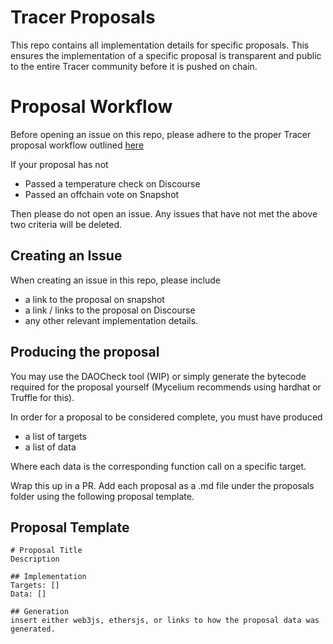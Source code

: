 # Tracer Proposals
This repo contains all implementation details for specific proposals. This ensures the implementation of a specific proposal is transparent and public to the entire Tracer community before it is pushed on chain.

# Proposal Workflow
Before opening an issue on this repo, please adhere to the proper Tracer proposal workflow outlined [here](discourse.tracer.finance)

If your proposal has not
- Passed a temperature check on Discourse
- Passed an offchain vote on Snapshot

Then please do not open an issue. Any issues that have not met the above two criteria will be deleted.

## Creating an Issue
When creating an issue in this repo, please include
- a link to the proposal on snapshot
- a link / links to the proposal on Discourse
- any other relevant implementation details.

## Producing the proposal
You may use the DAOCheck tool (WIP) or simply generate the bytecode required for the proposal yourself (Mycelium recommends using hardhat or Truffle for this).

In order for a proposal to be considered complete, you must have produced
- a list of targets
- a list of data

Where each data is the corresponding function call on a specific target.

Wrap this up in a PR. Add each proposal as a .md file under the proposals folder using the following proposal template.

## Proposal Template
```
# Proposal Title
Description

## Implementation
Targets: []
Data: []

## Generation
insert either web3js, ethersjs, or links to how the proposal data was generated.
```